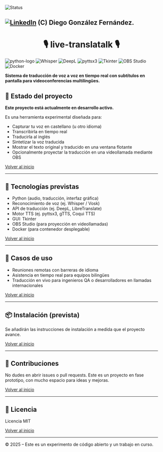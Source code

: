 <a id="indice"></a>
![Status][En-Construccion]

[![LinkedIn][linkedin-logo]][linkedin-link] (C) Diego González Fernández. 
---

<h1 align="center">🎙️ live-translatalk 🎙️</h1>

![python-logo]
![Whisper][whisper-logo]
![DeepL][deepl-logo]
![pyttsx3][pyttsx3-logo]
![Tkinter][tkinter-logo]
![OBS Studio][obs-logo]
![Docker][docker-logo]

**Sistema de traducción de voz a voz en tiempo real con subtítulos en pantalla para videoconferencias multilingües.**

## 🚧 Estado del proyecto

**Este proyecto está actualmente en desarrollo activo.**

Es una herramienta experimental diseñada para:
- Capturar tu voz en castellano (u otro idioma)
- Transcribirla en tiempo real
- Traducirla al inglés
- Sintetizar la voz traducida
- Mostrar el texto original y traducido en una ventana flotante
- Opcionalmente proyectar la traducción en una videollamada mediante OBS

[Volver al inicio](#indice)

---

## 🔧 Tecnologías previstas
- Python (audio, traducción, interfaz gráfica)
- Reconocimiento de voz (ej. Whisper / Vosk)
- API de traducción (ej. DeepL, LibreTranslate)
- Motor TTS (ej. pyttsx3, gTTS, Coqui TTS)
- GUI: Tkinter
- OBS Studio (para proyección en videollamadas)
- Docker (para contenedor desplegable)

[Volver al inicio](#indice)

---

## 🚀 Casos de uso
- Reuniones remotas con barreras de idioma
- Asistencia en tiempo real para equipos bilingües
- Traducción en vivo para ingenieros QA o desarrolladores en llamadas internacionales

[Volver al inicio](#indice)

---

## 📦 Instalación (prevista)

Se añadirán las instrucciones de instalación a medida que el proyecto avance.

[Volver al inicio](#indice)

---

## 🤝 Contribuciones

No dudes en abrir issues o pull requests. Este es un proyecto en fase prototipo, con mucho espacio para ideas y mejoras.

[Volver al inicio](#indice)

---

## 📄 Licencia

Licencia MIT

[Volver al inicio](#indice)

---

© 2025 – Este es un experimento de código abierto y un trabajo en curso.

<!-- Workspace -->
[En-Construccion]: https://img.shields.io/badge/status-en%20construcci%C3%B3n-orange

<!-- Speech & Traducción -->
[whisper-logo]: https://img.shields.io/badge/Whisper-000000?style=for-the-badge&logo=openai&logoColor=white
[deepl-logo]: https://img.shields.io/badge/DeepL-0A83FF?style=for-the-badge&logo=deepl&logoColor=white
[pyttsx3-logo]: https://img.shields.io/badge/pyttsx3-FF9900?style=for-the-badge&logo=python&logoColor=white

<!-- GUI -->
[tkinter-logo]: https://img.shields.io/badge/Tkinter-3776AB?style=for-the-badge&logo=python&logoColor=white

<!-- Video -->
[obs-logo]: https://img.shields.io/badge/OBS%20Studio-302E31?style=for-the-badge&logo=obsstudio&logoColor=white

<!-- Container -->
[docker-logo]: https://img.shields.io/badge/Docker-2496ED?style=for-the-badge&logo=docker&logoColor=white

<!-- Language -->
[python-logo]: https://img.shields.io/badge/Python-black?logo=python&style=for-the-badge

<!-- Othen -->
[linkedin-logo]: https://img.shields.io/badge/LinkedIn-blue?style=for-the-badge&logo=linkedin&logoColor=white
[linkedin-link]: https://www.linkedin.com/in/diego-gonzalez-fernandez/
